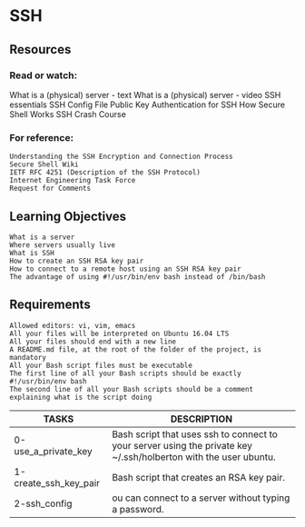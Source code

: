 # SSH

## Resources

### Read or watch:

What is a (physical) server - text
What is a (physical) server - video
SSH essentials
SSH Config File
Public Key Authentication for SSH
How Secure Shell Works
SSH Crash Course

### For reference:


    Understanding the SSH Encryption and Connection Process
    Secure Shell Wiki
    IETF RFC 4251 (Description of the SSH Protocol)
    Internet Engineering Task Force
    Request for Comments


## Learning Objectives


    What is a server
    Where servers usually live
    What is SSH
    How to create an SSH RSA key pair
    How to connect to a remote host using an SSH RSA key pair
    The advantage of using #!/usr/bin/env bash instead of /bin/bash


## Requirements


    Allowed editors: vi, vim, emacs
    All your files will be interpreted on Ubuntu 16.04 LTS
    All your files should end with a new line
    A README.md file, at the root of the folder of the project, is mandatory
    All your Bash script files must be executable
    The first line of all your Bash scripts should be exactly #!/usr/bin/env bash
    The second line of all your Bash scripts should be a comment explaining what is the script doing

| TASKS | DESCRIPTION |
| ---- | ------------- |
| 0-use_a_private_key | Bash script that uses ssh to connect to your server using the private key ~/.ssh/holberton with the user ubuntu.|
| 1-create_ssh_key_pair | Bash script that creates an RSA key pair.|
| 2-ssh_config | ou can connect to a server without typing a password.|
